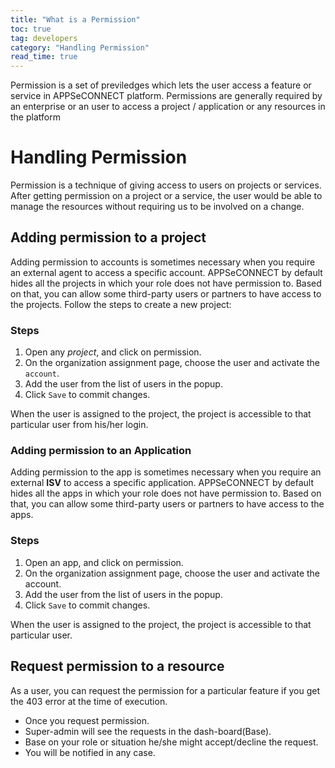 ```yaml
---
title: "What is a Permission"
toc: true
tag: developers
category: "Handling Permission"
read_time: true
---
```

Permission is a set of previledges which lets the user access a feature or service in APPSeCONNECT platform. Permissions are generally required by an enterprise or an user to access a project / application or any resources in the platform

# Handling Permission

Permission is a technique of giving access to users on projects or services. After getting permission on a project or a service, the user would be able to manage the resources without requiring us to be involved on a change. 

## Adding permission to a project
Adding permission to accounts is sometimes necessary when you require an external agent to access a specific account. APPSeCONNECT by default hides all the projects in which your role does not have permission to. Based on that, you can allow some third-party users or partners to have access to the projects. Follow the steps to create a new project: 

### Steps


1. Open any *project*, and click on permission.
2. On the organization assignment page, choose the user and activate the `account`. 
3. Add the user from the list of users in the popup.
4. Click `Save` to commit changes. 

When the user is assigned to the project, the project is accessible to that particular user from his/her login. 


### Adding permission to an Application

Adding permission to the app is sometimes necessary when you require an external **ISV** to access a specific application. APPSeCONNECT by default hides all the apps in which your role does not have permission to. Based on that, you can allow some third-party users or partners to have access to the apps.

### Steps

1. Open an app, and click on permission.
2. On the organization assignment page, choose the user and activate the account. 
3. Add the user from the list of users in the popup.
4. Click `Save` to commit changes.

When the user is assigned to the project, the project is accessible to that particular user.

## Request permission to a resource

As a user, you can request the permission for a particular feature if you get the 403 error at the time of execution.

* Once you request permission.
* Super-admin will see the requests in the dash-board(Base).
* Base on your role or situation he/she might accept/decline the request.
* You will be notified in any case.

